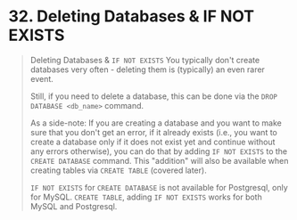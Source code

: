 # 32. Deleting Databases & IF NOT EXISTS

> Deleting Databases & `IF NOT EXISTS`
> You typically don't create databases very often - deleting them is (typically) an even rarer event.
>
> Still, if you need to delete a database, this can be done via the `DROP DATABASE <db_name>` command.
>
> As a side-note: If you are creating a database and you want to make sure that you don't get an error, if it already exists (i.e., you want to create a database only if it does not exist yet and continue without any errors otherwise), you can do that by adding `IF NOT EXISTS` to the `CREATE DATABASE` command. This "addition" will also be available when creating tables via `CREATE TABLE` (covered later).
>
> `IF NOT EXISTS` for `CREATE DATABASE` is not available for Postgresql, only for MySQL. `CREATE TABLE`, adding `IF NOT EXISTS` works for both MySQL and Postgresql.
